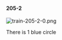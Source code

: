 #### 205-2
![train-205-2-0.png](https://github.com/lil-lab/nlvr/raw/master/nlvr/train/images/32/train-205-2-0.png "train-205-2-0.png")

There is 1 blue circle